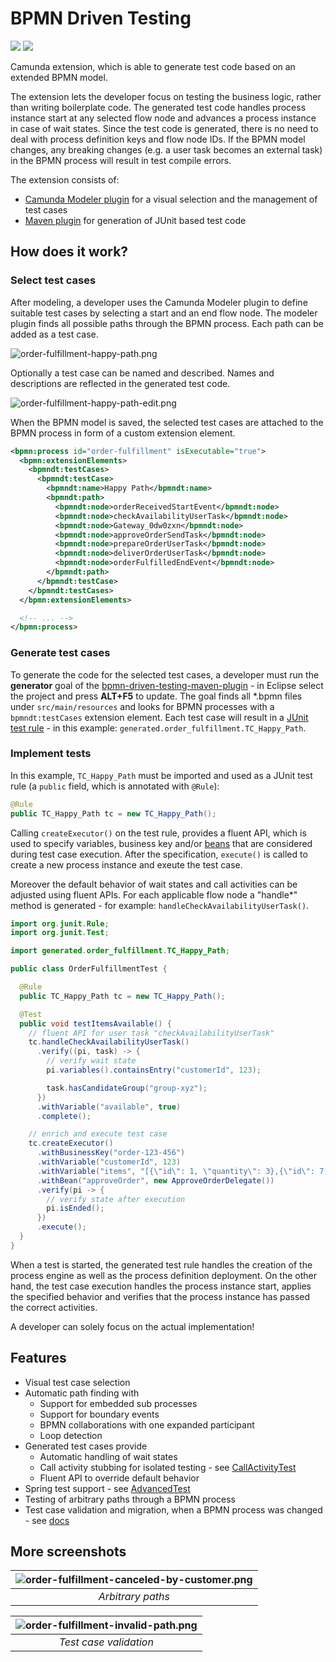 # BPMN Driven Testing
[![](https://img.shields.io/badge/Community%20Extension-An%20open%20source%20community%20maintained%20project-FF4700)](https://github.com/camunda-community-hub/community)
[![](https://img.shields.io/badge/Lifecycle-Incubating-blue)](https://github.com/Camunda-Community-Hub/community/blob/main/extension-lifecycle.md#incubating-)

Camunda extension, which is able to generate test code based on an extended BPMN model.

The extension lets the developer focus on testing the business logic, rather than writing boilerplate code.
The generated test code handles process instance start at any selected flow node and advances a process instance in case of wait states.
Since the test code is generated, there is no need to deal with process definition keys and flow node IDs.
If the BPMN model changes, any breaking changes (e.g. a user task becomes an external task) in the BPMN process will result in test compile errors.

The extension consists of:

- [Camunda Modeler plugin](camunda-modeler-plugin) for a visual selection and the management of test cases
- [Maven plugin](maven-plugin) for generation of JUnit based test code

## How does it work?

### Select test cases
After modeling, a developer uses the Camunda Modeler plugin to define suitable test cases by selecting a start and an end flow node.
The modeler plugin finds all possible paths through the BPMN process. Each path can be added as a test case.

![order-fulfillment-happy-path.png](docs/order-fulfillment-happy-path.png)

Optionally a test case can be named and described. Names and descriptions are reflected in the generated test code.

![order-fulfillment-happy-path-edit.png](docs/order-fulfillment-happy-path-edit.png)

When the BPMN model is saved, the selected test cases are attached to the BPMN process in form of a custom extension element.

```xml
<bpmn:process id="order-fulfillment" isExecutable="true">
  <bpmn:extensionElements>
    <bpmndt:testCases>
      <bpmndt:testCase>
        <bpmndt:name>Happy Path</bpmndt:name>
        <bpmndt:path>
          <bpmndt:node>orderReceivedStartEvent</bpmndt:node>
          <bpmndt:node>checkAvailabilityUserTask</bpmndt:node>
          <bpmndt:node>Gateway_0dw0zxn</bpmndt:node>
          <bpmndt:node>approveOrderSendTask</bpmndt:node>
          <bpmndt:node>prepareOrderUserTask</bpmndt:node>
          <bpmndt:node>deliverOrderUserTask</bpmndt:node>
          <bpmndt:node>orderFulfilledEndEvent</bpmndt:node>
        </bpmndt:path>
      </bpmndt:testCase>
    </bpmndt:testCases>
  </bpmn:extensionElements>

  <!-- ... -->
</bpmn:process>
```

### Generate test cases
To generate the code for the selected test cases, a developer must run the **generator** goal of the [bpmn-driven-testing-maven-plugin](maven-plugin) - in Eclipse select the project and press **ALT+F5** to update.
The goal finds all *.bpmn files under `src/main/resources` and looks for BPMN processes with a `bpmndt:testCases` extension element.
Each test case will result in a [JUnit test rule](https://github.com/junit-team/junit4/wiki/Rules) - in this example: `generated.order_fulfillment.TC_Happy_Path`.

### Implement tests
In this example, `TC_Happy_Path` must be imported and used as a JUnit test rule (a `public` field, which is annotated with `@Rule`):

```java
@Rule
public TC_Happy_Path tc = new TC_Happy_Path();
```

Calling `createExecutor()` on the test rule, provides a fluent API,
which is used to specify variables, business key and/or [beans](https://docs.camunda.org/manual/7.15/user-guide/testing/#resolving-beans-without-spring-cdi) that are considered during test case execution.
After the specification, `execute()` is called to create a new process instance and exeute the test case.

Moreover the default behavior of wait states and call activities can be adjusted using fluent APIs.
For each applicable flow node a "handle*" method is generated - for example: `handleCheckAvailabilityUserTask()`.

```java
import org.junit.Rule;
import org.junit.Test;

import generated.order_fulfillment.TC_Happy_Path;

public class OrderFulfillmentTest {

  @Rule
  public TC_Happy_Path tc = new TC_Happy_Path();

  @Test
  public void testItemsAvailable() {
    // fluent API for user task "checkAvailabilityUserTask"
    tc.handleCheckAvailabilityUserTask()
      .verify((pi, task) -> {
        // verify wait state
        pi.variables().containsEntry("customerId", 123);

        task.hasCandidateGroup("group-xyz");
      })
      .withVariable("available", true)
      .complete();

    // enrich and execute test case
    tc.createExecutor()
      .withBusinessKey("order-123-456")
      .withVariable("customerId", 123)
      .withVariable("items", "[{\"id\": 1, \"quantity\": 3},{\"id\": 7, \"quantity\": 1}]")
      .withBean("approveOrder", new ApproveOrderDelegate())
      .verify(pi -> {
        // verify state after execution
        pi.isEnded();
      })
      .execute();
  }
}
```

When a test is started, the generated test rule handles the creation of the process engine as well as the process definition deployment.
On the other hand, the test case execution handles the process instance start, applies the specified behavior and verifies that the process instance has passed the correct activities.

A developer can solely focus on the actual implementation!

## Features
- Visual test case selection
- Automatic path finding with
  - Support for embedded sub processes
  - Support for boundary events
  - BPMN collaborations with one expanded participant
  - Loop detection
- Generated test cases provide
  - Automatic handling of wait states
  - Call activity stubbing for isolated testing - see [CallActivityTest](maven-plugin/src/test/it/advanced/src/test/java/org/example/it/CallActivityWithMappingTest.java)
  - Fluent API to override default behavior
- Spring test support - see [AdvancedTest](maven-plugin/src/test/it/advanced-spring/src/test/java/org/example/it/AdvancedTest.java)
- Testing of arbitrary paths through a BPMN process
- Test case validation and migration, when a BPMN process was changed - see [docs](docs/test-case-validation-and-migration.md)

## More screenshots

| ![order-fulfillment-canceled-by-customer.png](docs/order-fulfillment-canceled-by-customer.png) | 
|:--:| 
| *Arbitrary paths* |

| ![order-fulfillment-invalid-path.png](docs/order-fulfillment-invalid-path.png) | 
|:--:| 
| *Test case validation* |
